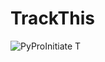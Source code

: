 # TrackThis
![PyProInitiate](https://github-readme-stats.vercel.app/api?username=PyProInitiate&showicons=true&theme=radical)
T
